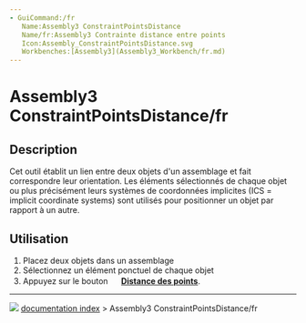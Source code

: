 ```yaml
---
- GuiCommand:/fr
   Name:Assembly3 ConstraintPointsDistance
   Name/fr:Assembly3 Contrainte distance entre points
   Icon:Assembly_ConstraintPointsDistance.svg
   Workbenches:[Assembly3](Assembly3_Workbench/fr.md)
---
```


# Assembly3 ConstraintPointsDistance/fr

## Description

Cet outil établit un lien entre deux objets d\'un assemblage et fait correspondre leur orientation. Les éléments sélectionnés de chaque objet ou plus précisément leurs systèmes de coordonnées implicites (ICS = implicit coordinate systems) sont utilisés pour positionner un objet par rapport à un autre.

## Utilisation

1.  Placez deux objets dans un assemblage
2.  Sélectionnez un élément ponctuel de chaque objet
3.  Appuyez sur le bouton **<img src="images/Assembly_ConstraintPointsDistance.svg" width=16px> [Distance des points](Assembly3_ConstraintPointsDistance/fr.md)**.



---
![](images/Right_arrow.png) [documentation index](../README.md) > Assembly3 ConstraintPointsDistance/fr

